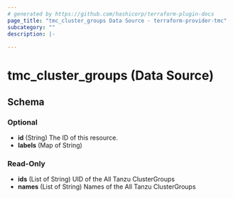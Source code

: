 ```yaml
---
# generated by https://github.com/hashicorp/terraform-plugin-docs
page_title: "tmc_cluster_groups Data Source - terraform-provider-tmc"
subcategory: ""
description: |-
  
---
```


# tmc_cluster_groups (Data Source)





<!-- schema generated by tfplugindocs -->
## Schema

### Optional

- **id** (String) The ID of this resource.
- **labels** (Map of String)

### Read-Only

- **ids** (List of String) UID of the All Tanzu ClusterGroups
- **names** (List of String) Names of the All Tanzu ClusterGroups


